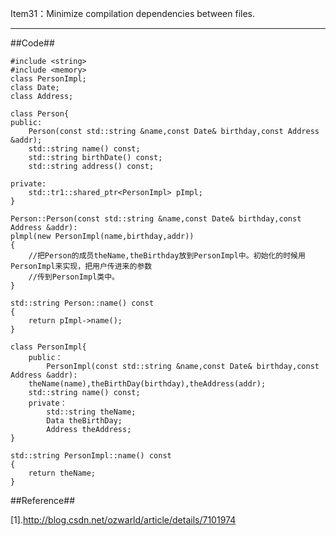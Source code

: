 Item31：Minimize compilation dependencies between files.

-----------------------------------------------------------------------------------

##Code##

``` 
#include <string>
#include <memory>
class PersonImpl;
class Date;
class Address;

class Person{
public:
	Person(const std::string &name,const Date& birthday,const Address &addr);
	std::string name() const;
	std::string birthDate() const;
	std::string address() const;

private:
	std::tr1::shared_ptr<PersonImpl> pImpl;
}

Person::Person(const std::string &name,const Date& birthday,const Address &addr):
plmpl(new PersonImpl(name,birthday,addr))
{
	//把Person的成员theName,theBirthday放到PersonImpl中。初始化的时候用PersonImpl来实现，把用户传进来的参数
	//传到PersonImpl类中。
}

std::string Person::name() const
{
	return pImpl->name();
}

class PersonImpl{
	public：
		PersonImpl(const std::string &name,const Date& birthday,const Address &addr):
	theName(name),theBirthDay(birthday),theAddress(addr);
	std::string name() const;
	private：
		std::string theName;
		Data theBirthDay;
		Address theAddress;
}

std::string PersonImpl::name() const
{
	return theName;
}
``` 

##Reference##

[1].http://blog.csdn.net/ozwarld/article/details/7101974

